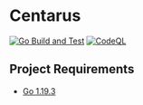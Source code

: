 # Centarus

[![Go Build and Test](https://github.com/punitarani/centarus/actions/workflows/go.yml/badge.svg)](https://github.com/punitarani/centarus/actions/workflows/go.yml)
[![CodeQL](https://github.com/punitarani/centarus/actions/workflows/codeql.yml/badge.svg)](https://github.com/punitarani/centarus/actions/workflows/codeql.yml)

## Project Requirements

- [Go 1.19.3](https://golang.org/dl/)
